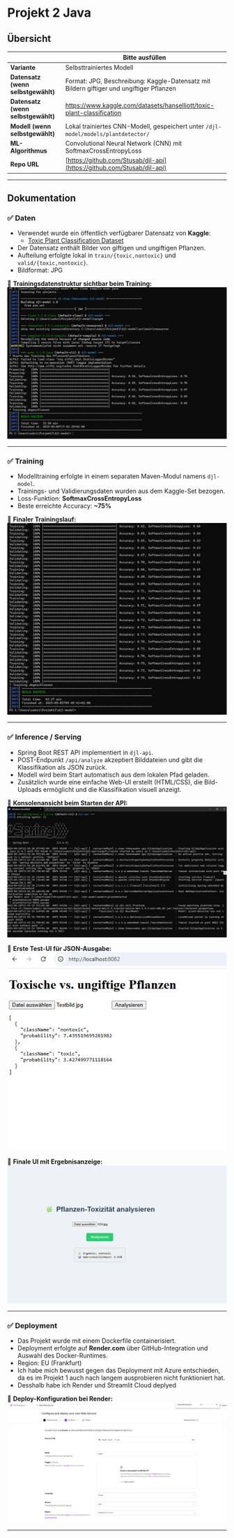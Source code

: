 ﻿# Projekt 2 Java

## Übersicht

|                             | Bitte ausfüllen                                                                 |
|-----------------------------|----------------------------------------------------------------------------------|
| **Variante**                | Selbsttrainiertes Modell                                                        |
| **Datensatz (wenn selbstgewählt)** | Format: JPG, Beschreibung: Kaggle-Datensatz mit Bildern giftiger und ungiftiger Pflanzen |
| **Datensatz (wenn selbstgewählt)** | https://www.kaggle.com/datasets/hanselliott/toxic-plant-classification               |
| **Modell (wenn selbstgewählt)**    | Lokal trainiertes CNN-Modell, gespeichert unter `/djl-model/models/plantdetector/`        |
| **ML-Algorithmus**          | Convolutional Neural Network (CNN) mit SoftmaxCrossEntropyLoss                  |
| **Repo URL**                | [https://github.com/Stusab/djl-api](https://github.com/Stusab/djl-api)         |

---

## Dokumentation

### ✅ Daten

- Verwendet wurde ein öffentlich verfügbarer Datensatz von **Kaggle**:
  - [Toxic Plant Classification Dataset](https://www.kaggle.com/datasets/hanselliott/toxic-plant-classification)
- Der Datensatz enthält Bilder von giftigen und ungiftigen Pflanzen.
- Aufteilung erfolgte lokal in `train/{toxic,nontoxic}` und `valid/{toxic,nontoxic}`.
- Bildformat: JPG

📸 **Trainingsdatenstruktur sichtbar beim Training:**  
![Trainingsdurchlauf](images/training_first_try.png)

---

### ✅ Training

- Modelltraining erfolgte in einem separaten Maven-Modul namens `djl-model`.
- Trainings- und Validierungsdaten wurden aus dem Kaggle-Set bezogen.
- Loss-Funktion: **SoftmaxCrossEntropyLoss**
- Beste erreichte Accuracy: **~75%**

📸 **Finaler Trainingslauf:**  
![Training](images/Training.png)

---

### ✅ Inference / Serving

- Spring Boot REST API implementiert in `djl-api`.
- POST-Endpunkt `/api/analyze` akzeptiert Bilddateien und gibt die Klassifikation als JSON zurück.
- Modell wird beim Start automatisch aus dem lokalen Pfad geladen.
- Zusätzlich wurde eine einfache Web-UI erstellt (HTML/CSS), die Bild-Uploads ermöglicht und die Klassifikation visuell anzeigt.

📸 **Konsolenansicht beim Starten der API:**  
![Backend Start](images/backend.png)

📸 **Erste Test-UI für JSON-Ausgabe:**  
![Test-UI](images/test_UI.png)

📸 **Finale UI mit Ergebnisanzeige:**  
![Finale UI](images/final_UI.png)

---

### ✅ Deployment

- Das Projekt wurde mit einem Dockerfile containerisiert.
- Deployment erfolgte auf **Render.com** über GitHub-Integration und Auswahl des Docker-Runtimes.
- Region: EU (Frankfurt)
- Ich habe mich bewusst gegen das Deployment mit Azure entschieden, da es im Projekt 1 auch nach langem ausprobieren nicht funktioniert hat.
- Desshalb habe ich Render und Streamlit Cloud deplyed

📸 **Deploy-Konfiguration bei Render:**  
![Deployment](images/render.png)

---

